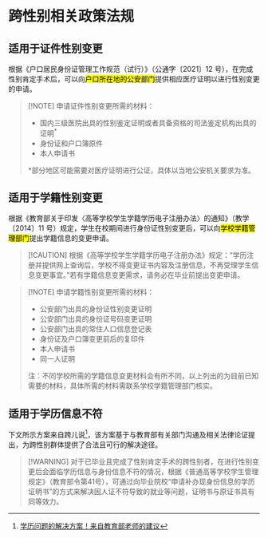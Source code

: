 # 跨性别相关政策法规

## 适用于证件性别变更

根据《户口居民身份证管理工作规范（试行）》（公通字〔2021〕12 号），在完成性别肯定手术后，可以向<mark>户口所在地的公安部门</mark>提供相应医疗证明以进行性别变更的申请。

> [!NOTE] 申请证件性别变更所需的材料：
> * 国内三级医院出具的性别鉴定证明或者具备资格的司法鉴定机构出具的证明<sup>*</sup>
> * 身份证和户口簿原件
> * 本人申请书
> 
> *部分地区可能需要对医疗证明进行公证，具体以当地公安机关要求为准。

## 适用于学籍性别变更

根据《教育部关于印发〈高等学校学生学籍学历电子注册办法〉的通知》（教学〔2014〕11 号）规定，学生在校期间进行身份证性别变更后，可以向<mark>学校学籍管理部门</mark>提出学籍信息的变更申请。

> [!CAUTION] 根据《高等学校学生学籍学历电子注册办法》规定：“学历注册并提供网上查询后，学校不得变更证书内容及注册信息，不再受理学生信息变更事宜。”若有学籍信息变更需求，请务必在毕业前提出变更申请。

> [!NOTE] 申请学籍性别变更所需的材料：
> * 公安部门出具的身份证性别变更证明
> * 公安部门出具的身份证号码变更证明
> * 公安部门出具的常住人口信息登记表
> * 身份证及户口簿变更前后的复印件
> * 本人申请书
> * 同一人证明
> 
> 注：不同学校所需的学籍信息变更材料会有所不同，以上列出的为目前已知需要的材料，具体所需的材料需联系学校学籍管理部门核实。

## 适用于学历信息不符

下文所示方案来自跨儿说[^1]，该方案基于与教育部有关部门沟通及相关法律论证提出，为跨性别群体提供了合法且可行的解决途径。

> [!WARNING] 对于已毕业且完成了性别肯定手术的跨性别者，在进行性别变更后会面临学历信息与身份信息不符的情况，根据《普通高等学校学生管理规定》（教育部令第41号），可通过向毕业院校“申请补办现身份信息的学历证明书”的方式来解决因人证不符导致的就业等问题，证明书与原证书具有同等效力。

[^1]: [学历问题的解决方案！来自教育部老师的建议](https://mp.weixin.qq.com/s/az-_g7OaPCGkwj59UlNCtQ)
